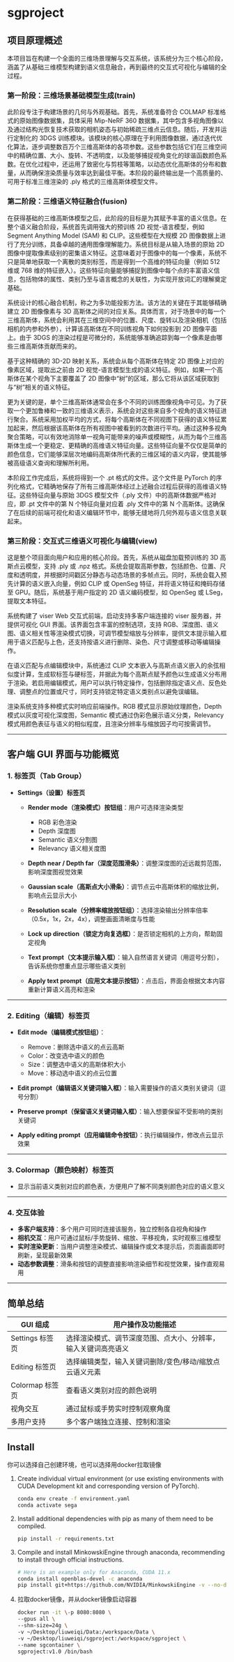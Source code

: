 # sgproject

## 项目原理概述
本项目旨在构建一个全面的三维场景理解与交互系统，该系统分为三个核心阶段，涵盖了从基础三维模型构建到语义信息融合，再到最终的交互式可视化与编辑的全过程。

### 第一阶段：三维场景基础模型生成(train)
此阶段专注于构建场景的几何与外观基础。首先，系统准备符合 COLMAP 标准格式的原始图像数据集，具体采用 Mip-NeRF 360 数据集，其中包含多视角图像以及通过结构光恢复技术获取的相机姿态与初始稀疏三维点云信息。随后，开发并运行定制化的 3DGS 训练模块。该模块的核心原理在于利用图像数据，通过迭代优化算法，逐步调整数百万个三维高斯体的各项参数。这些参数包括它们在三维空间中的精确位置、大小、旋转、不透明度，以及能够捕捉视角变化的球谐函数颜色系数。在优化过程中，还运用了致密化与剪枝等策略，以动态优化高斯体的分布和数量，从而确保渲染质量与效率达到最佳平衡。本阶段的最终输出是一个高质量的、可用于标准三维渲染的 .ply 格式的三维高斯体模型文件。

### 第二阶段：三维语义特征融合(fusion)
在获得基础的三维高斯体模型之后，此阶段的目标是为其赋予丰富的语义信息。在整个语义融合阶段，系统首先调用强大的预训练 2D 视觉-语言模型，例如 Segment Anything Model (SAM) 和 CLIP。这些模型在大规模 2D 图像数据上进行了充分训练，具备卓越的通用图像理解能力。系统目标是从输入场景的原始 2D 图像中提取像素级别的密集语义特征。这意味着对于图像中的每一个像素，系统不只是简单地获取一个离散的类别标签，而是得到一个高维的特征向量（例如 512 维或 768 维的特征嵌入）。这些特征向量能够捕捉到图像中每个点的丰富语义信息，包括物体的属性、类别乃至与语言概念的关联性，为实现开放词汇的理解奠定基础。

系统设计的核心融合机制，称之为多功能投影方法。该方法的关键在于其能够精确建立 2D 图像像素与 3D 高斯体之间的对应关系。具体而言，对于场景中的每一个三维高斯体，系统会利用其在三维空间中的位置、尺度、旋转以及渲染相机（包括相机的内参和外参），计算该高斯体在不同训练视角下如何投影到 2D 图像平面上。由于 3DGS 的渲染过程是可微分的，系统能够准确追踪到每一个像素是由哪些三维高斯体贡献而来的。

基于这种精确的 3D-2D 映射关系，系统会从每个高斯体在特定 2D 图像上对应的像素区域，提取出之前由 2D 视觉-语言模型生成的语义特征。例如，如果一个高斯体在某个视角下主要覆盖了 2D 图像中“树”的区域，那么它将从该区域获取到与“树”相关的语义特征。

更为关键的是，单个三维高斯体通常会在多个不同的训练图像视角中可见。为了获取一个更加鲁棒和一致的三维语义表示，系统会对这些来自多个视角的语义特征进行聚合。系统采用加权平均的方式，将每个高斯体在不同视图下获得的语义特征累加起来，然后根据该高斯体在所有视图中被看到的次数进行平均。通过这种多视角聚合策略，可以有效地消除单一视角可能带来的噪声或模糊性，从而为每个三维高斯体生成一个更稳定、更精确的高维语义特征向量。这些特征向量不仅仅是简单的颜色信息，它们能够深层次地编码高斯体所代表的三维区域的语义内容，使其能够被高级语义查询和理解所利用。

本阶段工作完成后，系统将得到一个 .pt 格式的文件。这个文件是 PyTorch 的序列化格式，它精确地保存了所有三维高斯体经过上述融合过程后获得的高维语义特征。这些特征向量与原始 3DGS 模型文件（.ply 文件）中的高斯体数据严格对应，即 .pt 文件中的第 N 个特征向量对应着 .ply 文件中的第 N 个高斯体。这确保了在后续的前端可视化和语义编辑环节中，能够无缝地将几何外观与语义信息关联起来。

### 第三阶段：交互式三维语义可视化与编辑(view)
这是整个项目面向用户和应用的核心阶段。首先，系统从磁盘加载预训练的 3D 高斯点云模型，支持 .ply 或 .npz 格式。系统会提取高斯参数，包括颜色、位置、尺度和透明度，并根据时间戳区分静态与动态场景的多帧点云。同时，系统会载入预先计算的语义嵌入向量，例如 CLIP 或 OpenSeg 特征，并将语义特征和掩码存储至 GPU。随后，系统基于用户指定的 2D 语义编码模型，如 OpenSeg 或 LSeg，提取文本特征。

系统构建了 viser Web 交互式前端，启动支持多客户端连接的 viser 服务器，并提供可视化 GUI 界面。该界面包含丰富的控制选项，支持 RGB、深度图、语义图、语义相关性等渲染模式切换，可调节模型缩放与分辨率，提供文本提示输入框用于语义匹配与上色，还支持按语义进行删除、染色、尺寸调整或移动等编辑操作。

在语义匹配与点编辑模块中，系统通过 CLIP 文本嵌入与高斯点语义嵌入的余弦相似度计算，生成软标签与硬标签，并据此为每个高斯点赋予颜色以生成语义分布用于渲染。若启用编辑模式，用户可以执行特定操作，包括删除指定语义点、反色处理、调整点的位置或尺寸，同时支持锁定特定语义类别点以避免误编辑。

渲染系统支持多种模式实时响应前端操作。RGB 模式显示原始纹理颜色，Depth 模式以灰度可视化深度图，Semantic 模式通过伪彩色展示语义分类，Relevancy 模式用颜色表征与语义的相似程度，且渲染分辨率与缩放因子均可按需调节。

---

## 客户端 GUI 界面与功能概览

### 1. **标签页（Tab Group）**

* **Settings（设置）标签页**

  * **Render mode（渲染模式）按钮组**：用户可选择渲染类型

    * RGB 彩色渲染
    * Depth 深度图
    * Semantic 语义分割图
    * Relevancy 语义相关度图
  * **Depth near / Depth far（深度范围滑条）**：调整深度图的近远裁剪范围，影响深度图视觉效果
  * **Gaussian scale（高斯点大小滑条）**：调节点云中高斯体积的缩放比例，影响点云显示大小
  * **Resolution scale（分辨率缩放按钮组）**：选择渲染输出分辨率倍率（0.5x，1x，2x，4x），调整画面清晰度与性能
  * **Lock up direction（锁定方向复选框）**：是否锁定相机的上方向，帮助固定视角
  * **Text prompt（文本提示输入框）**：输入自然语言关键词（用逗号分割），告诉系统你想重点显示哪些语义类别
  * **Apply text prompt（应用文本提示按钮）**：点击后，界面会根据文本内容重新计算语义高亮和渲染

---

### 2. **Editing（编辑）标签页**

* **Edit mode（编辑模式按钮组）**：

  * Remove：删除选中语义的点云高斯
  * Color：改变选中语义的颜色
  * Size：调整选中语义的高斯体积大小
  * Move：移动选中语义的点云位置
* **Edit prompt（编辑语义关键词输入框）**：输入需要操作的语义类别关键词（逗号分割）
* **Preserve prompt（保留语义关键词输入框）**：输入想要保留不受影响的类别关键词
* **Apply editing prompt（应用编辑命令按钮）**：执行编辑操作，修改点云显示效果

---

### 3. **Colormap（颜色映射）标签页**

* 显示当前语义类别对应的颜色表，方便用户了解不同类别颜色对应的语义意义

---

### 4. **交互体验**

* **多客户端支持**：多个用户可同时连接该服务，独立控制各自视角和操作
* **相机交互**：用户可通过鼠标/手势旋转、缩放、平移视角，实时观察三维模型
* **实时渲染更新**：当用户调整渲染模式、编辑操作或文本提示后，页面画面即时刷新，呈现最新效果
* **动态参数调整**：滑条和按钮的调整直接影响渲染细节和视觉效果，操作直观易用

---

## 简单总结

| GUI 组成        | 用户操作及功能描述                                             |
| --------------- | -------------------------------------------------------------- |
| Settings 标签页 | 选择渲染模式、调节深度范围、点大小、分辨率，输入关键词高亮语义 |
| Editing 标签页  | 选择编辑类型，输入关键词删除/变色/移动/缩放点云语义元素        |
| Colormap 标签页 | 查看语义类别对应的颜色说明                                     |
| 视角交互        | 通过鼠标或手势实时控制观察角度                                 |
| 多用户支持      | 多个客户端独立连接、控制和渲染                                 |


## Install
你可以选择自己创建环境，也可以选择用docker拉取镜像
1. Create individual virtual environment (or use existing environments with CUDA Development kit and corresponding version of PyTorch).
    ```bash
    conda env create -f environment.yaml
    conda activate sega
    ```

2. Install additional dependencies with pip as many of them need to be compiled.
    ```bash
    pip install -r requirements.txt
    ```

3. Compile and install MinkowskiEngine through anaconda, recommending to install through official instructions.
    ```bash
    # Here is an example only for Anaconda, CUDA 11.x
    conda install openblas-devel -c anaconda
    pip install git+https://github.com/NVIDIA/MinkowskiEngine -v --no-deps --install-option="--blas_include_dirs=${CONDA_PREFIX}/include" --install-option="--blas=openblas"
    ```

4.  拉取docker镜像，并从docker镜像启动容器
    ```bash
    docker run -it \-p 8080:8080 \
    --gpus all \
    --shm-size=24g \
    -v ~/Desktop/liuweiqi/Data:/workspace/Data \
    -v ~/Desktop/liuweiqi/sgproject:/workspace/sgproject \
    --name sgcontainer \
    sgproject:v1.0 /bin/bash

    ```